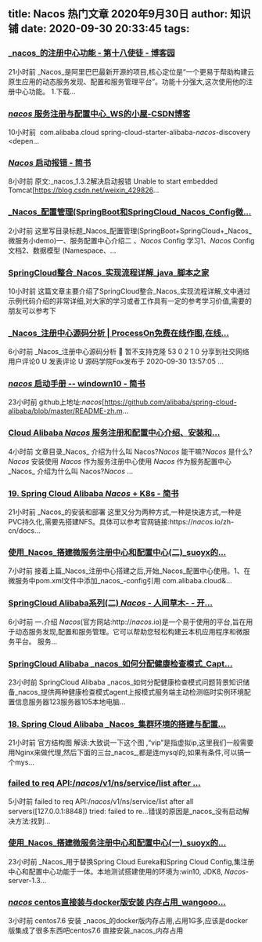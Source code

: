 
title: Nacos 热门文章 2020年9月30日
author: 知识铺
date: 2020-09-30 20:33:45
tags: 
---
  
### [_nacos_的注册中心功能 - 第十八使徒 - 博客园](https://zshipu.com/t?url=https://www.cnblogs.com/mc-74120/p/13752420.html)

 21小时前 _Nacos_是阿里巴巴最新开源的项目,核心定位是“一个更易于帮助构建云原生应用的动态服务发现、配置和服务管理平台”。功能十分强大,这次使用他的注册中心功能。 1.下载...

### [_nacos_ 服务注册与配置中心_WS的小屋-CSDN博客](https://zshipu.com/t?url=https://blog.csdn.net/weixin_43941364/article/details/108880003)

 10小时前 <dependencies> <dependency> <groupId>com.alibaba.cloud</groupId> <artifactId>spring-cloud-starter-alibaba-_nacos_-discovery</artifactId> </dependency> <depen...

### [_Nacos_ 启动报错 - 简书](https://zshipu.com/t?url=https://www.jianshu.com/p/5d02f029c969)

 8小时前 原文:_nacos_1.3.2解决启动报错 Unable to start embedded Tomcat[https://blog.csdn.net/weixin_429826...

### [_Nacos_配置管理(SpringBoot和SpringCloud_Nacos_Config微...](https://zshipu.com/t?url=https://blog.csdn.net/xxh_1229/article/details/108885010)

 2小时前 这里写目录标题_Nacos_配置管理(SpringBoot+SpringCloud+_Nacos_微服务小demo)一、服务配置中心介绍二 、_Nacos_ Config 学习1、_Nacos_ Config 文档2、数据模型 (Namespace、...

### [SpringCloud整合_Nacos_实现流程详解_java_脚本之家](https://zshipu.com/t?url=http://www.jb51.net/article/196849.htm)

 10小时前 这篇文章主要介绍了SpringCloud整合_Nacos_实现流程详解,文中通过示例代码介绍的非常详细,对大家的学习或者工作具有一定的参考学习价值,需要的朋友可以参考下

### [_Nacos_注册中心源码分析 | ProcessOn免费在线作图,在线...](https://zshipu.com/t?url=https://www.processon.com/special/template/5ea27ca11e085346f71b1e73)

 6小时前 _Nacos_注册中心源码分析  暂不支持克隆 53 0 2 1 0 分享到社交网络用户评论0 U 发表评论 U 源码学院Fox发布于 2020-09-30 13:57:05 ...

### [_nacos_ 启动手册 -- windown10 - 简书](https://zshipu.com/t?url=https://www.jianshu.com/p/85738b23a550)

 23小时前 github上地址:_nacos_[https://github.com/alibaba/spring-cloud-alibaba/blob/master/README-zh.m...

### [Cloud Alibaba _Nacos_ 服务注册和配置中心介绍、安装和...](https://zshipu.com/t?url=https://blog.csdn.net/fujuacm/article/details/108879919)

 4小时前 文章目录_Nacos_ 介绍为什么叫 Nacos?_Nacos_ 能干嘛?_Nacos_ 是什么?_Nacos_ 安装使用 _Nacos_ 作为服务注册中心使用 _Nacos_ 作为服务配置中心_Nacos_ 介绍为什么叫 Nacos?_Nacos_ ...

### [19\. Spring Cloud Alibaba _Nacos_ + K8s - 简书](https://zshipu.com/t?url=https://www.jianshu.com/p/a7d63aee49e5)

 21小时前 _Nacos_的安装和部署 这里又分为两种方式,一种是快速方式,一种是PVC持久化,需要先搭建NFS。具体可以参考官网链接:https://_nacos_.io/zh-cn/docs...

### [使用_Nacos_搭建微服务注册中心和配置中心(二)_suoyx的...](https://zshipu.com/t?url=https://blog.csdn.net/suoyx/article/details/108883497)

 7小时前 接着上篇_Nacos_注册中心搭建之后,开始_Nacos_配置中心使用。1、在微服务中pom.xml文件中添加_nacos_-config引用<dependency> <groupId>com.alibaba.cloud&...

### [SpringCloud Alibaba系列(二) _Nacos_ - 人间草木- - 开...](https://zshipu.com/t?url=https://www.cnblogs.com/steakliu/p/13754259.html)

 6小时前 一.介绍 _Nacos_(官方网站:http://_nacos_.io)是一个易于使用的平台,旨在用于动态服务发现,配置和服务管理。它可以帮助您轻松构建云本机应用程序和微服务平台。 服务...

### [SpringCloud Alibaba _nacos_如何分配健康检查模式_Capt...](https://zshipu.com/t?url=https://blog.csdn.net/qq_35549286/article/details/108873465)

 23小时前 SpringCloud Alibaba _nacos_如何分配健康检查模式问题背景知识储备_nacos_提供两种健康检查模式agent上报模式服务端主动检测临时实例环境配置信息服务器123服务器105本地电脑...

### [18\. Spring Cloud Alibaba _Nacos_集群环境的搭建与配置...](https://zshipu.com/t?url=https://www.jianshu.com/p/9401e20c3017)

 21小时前 官方结构图 解读:大致说一下这个图 ,“vip”是指虚拟ip,这里我们一般需要用Nginx来做代理,然后下面的三台_nacos_,都是连mysql的,如果有条件,可以搞一个mys...

### [failed to req API:/_nacos_/v1/ns/service/list after ...](https://zshipu.com/t?url=https://www.cnblogs.com/liqinzhen/p/13754581.html)

 5小时前 failed to req API:/_nacos_/v1/ns/service/list after all servers([127.0.0.1:8848]) tried: failed to re...错误的原因是_nacos_没有启动解决方法:找到...

### [使用_Nacos_搭建微服务注册中心和配置中心(一)_suoyx的...](https://zshipu.com/t?url=https://blog.csdn.net/suoyx/article/details/108874478)

 23小时前 _Nacos_用于替换Spring Cloud Eureka和Spring Cloud Config,集注册中心和配置中心功能于一体。本地测试搭建使用的环境为:win10, JDK8, _Nacos_-server-1.3...

### [_nacos_ centos直接装与docker版安装 内存占用_wangooo...](https://zshipu.com/t?url=https://blog.csdn.net/wangooo/article/details/108887669)

 3小时前 centos7.6 安装 _nacos_的docker版内存占用,占用1G多,应该是docker版集成了很多东西吧centos7.6 直接安装_nacos_内存占用
